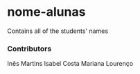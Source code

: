 # nome-alunas
Contains all of the students' names

### Contributors
Inês Martins
Isabel Costa
Mariana Lourenço